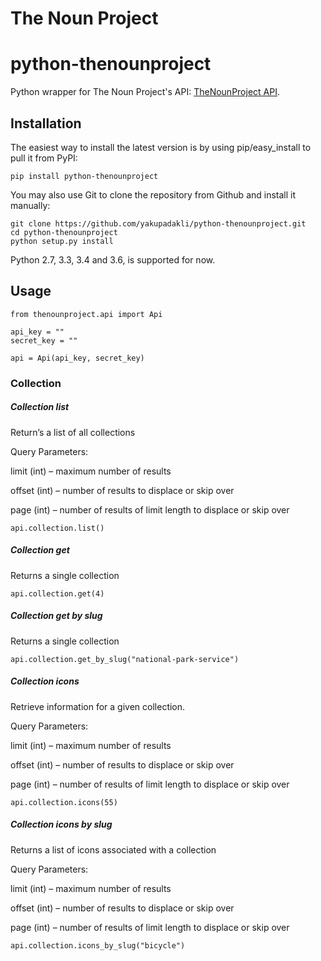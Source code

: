 # The Noun Project

# python-thenounproject

Python wrapper for The Noun Project's API: [TheNounProject API](http://api.thenounproject.com/).

## Installation

The easiest way to install the latest version
is by using pip/easy_install to pull it from PyPI:

    pip install python-thenounproject

You may also use Git to clone the repository from
Github and install it manually:

    git clone https://github.com/yakupadakli/python-thenounproject.git
    cd python-thenounproject
    python setup.py install

Python 2.7, 3.3, 3.4 and 3.6, is supported for now.

## Usage

    from thenounproject.api import Api

    api_key = ""
    secret_key = ""

    api = Api(api_key, secret_key)

### Collection

##### Collection list

Return’s a list of all collections

Query Parameters:

limit (int) – maximum number of results

offset (int) – number of results to displace or skip over

page (int) – number of results of limit length to displace or skip over

    api.collection.list()

##### Collection get

Returns a single collection

    api.collection.get(4)

##### Collection get by slug

Returns a single collection

    api.collection.get_by_slug("national-park-service")

##### Collection icons

Retrieve information for a given collection.

Query Parameters:
  
limit (int) – maximum number of results

offset (int) – number of results to displace or skip over

page (int) – number of results of limit length to displace or skip over

    api.collection.icons(55)

##### Collection icons by slug

Returns a list of icons associated with a collection

Query Parameters:
  
limit (int) – maximum number of results

offset (int) – number of results to displace or skip over

page (int) – number of results of limit length to displace or skip over

    api.collection.icons_by_slug("bicycle")
